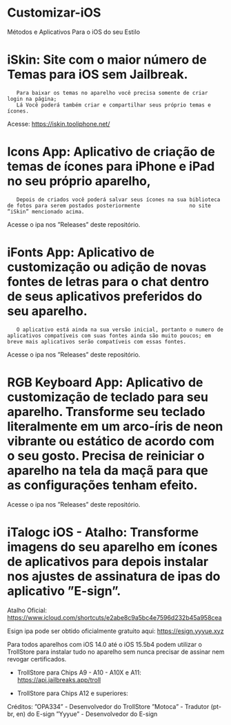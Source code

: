 # Customizar-iOS
Métodos e Aplicativos Para o iOS do seu Estilo


# iSkin: Site com o maior número de Temas para iOS sem Jailbreak. 
       Para baixar os temas no aparelho você precisa somente de criar login na página;
       Lá Você poderá também criar e compartilhar seus próprio temas e ícones.
       
 Acesse: https://iskin.tooliphone.net/
 
       
# Icons App: Aplicativo de criação de temas de ícones para iPhone e iPad no seu próprio aparelho,
       Depois de criados você poderá salvar seus ícones na sua biblioteca de fotos para serem postados posteriormente                no site ”iSkin” mencionado acima.
       
 Acesse o ipa nos ”Releases” deste repositório.
 
 
# iFonts App: Aplicativo de customização ou adição de novas fontes de letras para o chat dentro de seus aplicativos preferidos do seu aparelho.
       O aplicativo está ainda na sua versão inicial, portanto o numero de aplicativos compatíveis com suas fontes ainda são muito poucos; em breve mais aplicativos serão compatíveis com essas fontes.
       
 
 Acesse o ipa nos ”Releases” deste repositório.
 

# RGB Keyboard App: Aplicativo de customização de teclado para seu aparelho. Transforme seu teclado literalmente em um arco-íris de neon vibrante ou estático de acordo com o seu gosto. Precisa de reiniciar o aparelho na tela da maçã para que as configurações tenham efeito.


Acesse o ipa nos ”Releases” deste repositório.


# iTalogc iOS - Atalho: Transforme imagens do seu aparelho em ícones de aplicativos para depois instalar nos ajustes de assinatura de ipas do aplicativo ”E-sign”.

Atalho Oficial:  https://www.icloud.com/shortcuts/e2abe8c9a5bc4e7596d232b45a958cea

Esign ipa pode ser obtido oficialmente gratuito aqui: https://esign.yyyue.xyz

Para todos aparelhos com iOS 14.0 até o iOS 15.5b4 podem utilizar o TrollStore para instalar tudo no aparelho sem nunca precisar de assinar nem revogar certificados.

* TrollStore para Chips A9 - A10 - A10X e A11:
https://api.jailbreaks.app/troll

* TrollStore para Chips A12 e superiores:



Créditos: ”OPA334” - Desenvolvedor do TrollStore
          ”Motoca” - Tradutor (pt-br, en) do E-sign
          ”Yyyue”  - Desenvolvedor do E-sign 

       
       
